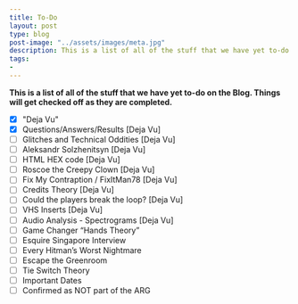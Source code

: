 ```yaml
---
title: To-Do
layout: post
type: blog
post-image: "../assets/images/meta.jpg"
description: This is a list of all of the stuff that we have yet to-do on the Blog. Things will get checked off as they are completed.
tags:
- 
---
```

**This is a list of all of the stuff that we have yet to-do on the Blog. Things will get checked off as they are completed.**
- [x] "Deja Vu"
- [x] Questions/Answers/Results [Deja Vu]
- [ ] Glitches and Technical Oddities [Deja Vu]
- [ ] Aleksandr Solzhenitsyn [Deja Vu]
- [ ] HTML HEX code [Deja Vu]
- [ ] Roscoe the Creepy Clown [Deja Vu]
- [ ] Fix My Contraption / FixItMan78 [Deja Vu]
- [ ] Credits Theory [Deja Vu]
- [ ] Could the players break the loop? [Deja Vu]
- [ ] VHS Inserts [Deja Vu]
- [ ] Audio Analysis - Spectrograms [Deja Vu]
- [ ] Game Changer “Hands Theory”
- [ ] Esquire Singapore Interview
- [ ] Every Hitman’s Worst Nightmare
- [ ] Escape the Greenroom
- [ ] Tie Switch Theory
- [ ] Important Dates
- [ ] Confirmed as NOT part of the ARG